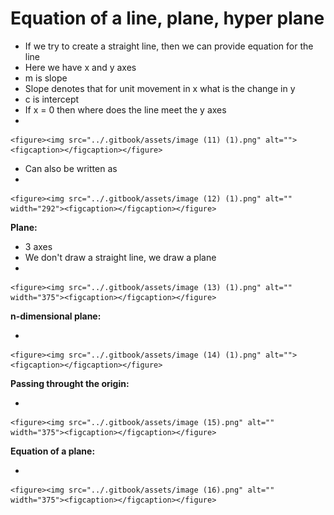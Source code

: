 # Equation of a line, plane, hyper plane

* If we try to create a straight line, then we can provide equation for the line
* Here we have x and y axes
* m is slope
* Slope denotes that for unit movement in x what is the change in y
* c is intercept
* If x = 0 then where does the line meet the y axes
*

    <figure><img src="../.gitbook/assets/image (11) (1).png" alt=""><figcaption></figcaption></figure>
* Can also be written as
*

    <figure><img src="../.gitbook/assets/image (12) (1).png" alt="" width="292"><figcaption></figcaption></figure>

**Plane:**

* 3 axes
* We don't draw a straight line, we draw a plane
*

    <figure><img src="../.gitbook/assets/image (13) (1).png" alt="" width="375"><figcaption></figcaption></figure>

**n-dimensional plane:**

*

    <figure><img src="../.gitbook/assets/image (14) (1).png" alt=""><figcaption></figcaption></figure>

**Passing throught the origin:**

*

    <figure><img src="../.gitbook/assets/image (15).png" alt="" width="375"><figcaption></figcaption></figure>

**Equation of a plane:**

*

    <figure><img src="../.gitbook/assets/image (16).png" alt="" width="375"><figcaption></figcaption></figure>
